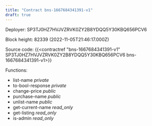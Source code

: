 ```yaml
---
title: "Contract bns-1667684341391-v1"
draft: true
---
```

Deployer: SP3TJ0HZ7HVJVZRVK0ZY2B8YDQQ5Y30KBQ656PCV6


 



Block height: 82339 (2022-11-05T21:46:17.000Z)

Source code: {{<contractref "bns-1667684341391-v1" SP3TJ0HZ7HVJVZRVK0ZY2B8YDQQ5Y30KBQ656PCV6 bns-1667684341391-v1>}}

Functions:

* list-name _private_
* to-bool-response _private_
* change-price _public_
* purchase-name _public_
* unlist-name _public_
* get-current-name _read_only_
* get-listing _read_only_
* is-admin _read_only_

